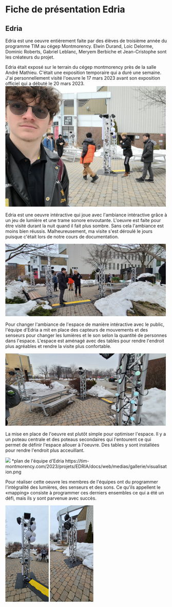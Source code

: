 # Fiche de présentation Edria
## Edria
Edria est une oeuvre entièrement faite par des élèves de troisième année du programme TIM au cégep Montmorency. Elwin Durand, Loic Delorme, Dominic Roberts, Gabriel Leblanc, Meryem Berbiche et Jean-Cristophe sont les créateurs du projet.

Edria était exposé sur le terrain du cégep montmorency près de la salle André Mathieu. C'était une exposition temporaire qui a duré une semaine. J'ai personnellement visité l'oeuvre le 17 mars 2023 avant son exposition officiel qui a débuté le 20 mars 2023.
<img src="media/edria_selfie.jpg" width="500">

Edria est une oeuvre intéractive qui joue avec l'ambiance intéractive grâce à un jeu de lumière et une trame sonore envoutante. L'oeuvre est faite pour être visité durant la nuit quand il fait plus sombre. Sans cela l'ambiance est moins bien réussis. Malheureusement, ma visite s'est déroulé le jours puisque c'était lors de notre cours de documentation.

<img src="media/edria_ensemble.jpg" width="500">

Pour changer l'ambiance de l'espace de manière intéractive avec le public, l'équipe d'Edria a mit en place des capteurs de mouvements et des senseurs pour changer les lumières et le son selon la quantité de personnes dans l'espace. L'espace est aménagé avec des tables pour rendre l'endroit plus agréables et rendre la visite plus confortable.

<img src="media/edria_table_3-poteau.jpg" width="500">

La mise en place de l'oeuvre est plutôt simple pour optimiser l'espace. Il y a un poteau centrale et des poteaus secondaires qui l'entourent ce qui permet de définir l'espace allouer à l'oeuvre. Des tables y sont installées pour rendre l'endroit plus acceuillant.

<img src="https://tim-montmorency.com/2023/projets/EDRIA/docs/web/medias/gallerie/visualisation.png" width="500">
*plan de l'équipe d'Edria https://tim-montmorency.com/2023/projets/EDRIA/docs/web/medias/gallerie/visualisation.png

Pour réaliser cette oeuvre les membres de l'équipes ont du programmer l'intégralité des lumières, des senseurs et des sons. Ce qu'ils appellent le «mapping» consiste à programmer ces derniers ensembles ce qui a été un défi, mais ils y sont parvenue avec succès.

<img src="media/edria_poteau_centrale.jpg" height="300"> <img src="media/edria_poteau_secondaire.jpg" height="300">
